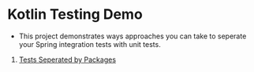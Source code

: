 # Kotlin Testing Demo

- This project demonstrates ways approaches you can take to seperate your Spring 
integration tests with unit tests.

1. [Tests Seperated by Packages](kotlin-test-by-packages#kotlin-tests-by-packages)